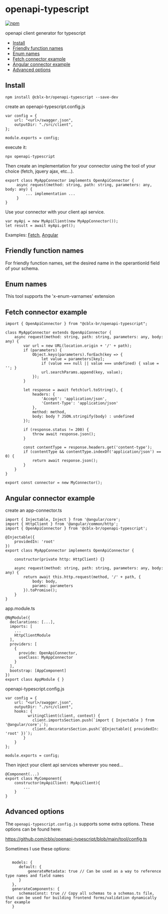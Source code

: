 # openapi-typescript

[![npm](https://img.shields.io/npm/v/@cblx-br/openapi-typescript?logo=npm)](https://www.npmjs.com/package/@cblx-br/openapi-typescript)

openapi client generator for typescript


  * [Install](#install)
  * [Friendly function names](#friendly-function-names)
  * [Enum names](#enum-names)
  * [Fetch connector example](#fetch-connector-example)
  * [Angular connector example](#angular-connector-example)
  * [Advanced options](#advanced-options)

## Install

`npm install @cblx-br/openapi-typescript --save-dev`


create an openapi-typescript.config.js

```
var config = {
    url: "<url>/swagger.json",
    outputDir: "./src/client",
};

module.exports = config;
```

execute it:

`npx openapi-typescript`

Then create an implementation for your connector using the tool of your choice (fetch, jquery ajax, etc...).

```
export class MyAppConnector implements OpenApiConnector {
     async request(method: string, path: string, parameters: any, body: any) {
         ... implementation ...
     }
}
```
Use your connector with your client api service.
```
var myApi = new MyApiClient(new MyAppConnector());
let result = await myApi.get();
```
Examples: [Fetch](#fetch-connector-example), [Angular](#angular-connector-example)


## Friendly function names

For friendly function names, set the desired name in the operantionId field of your schema.



## Enum names

This tool supports the 'x-enum-varnames' extension



## Fetch connector example

```
import { OpenApiConnector } from "@cblx-br/openapi-typescript";

class MyAppConnector extends OpenApiConnector {
    async request(method: string, path: string, parameters: any, body: any) {
        var url = new URL(location.origin + '/' + path);
        if (parameters) {
            Object.keys(parameters).forEach(key => {
                let value = parameters[key];
                if (value === null || value === undefined) { value = ''; }
                url.searchParams.append(key, value);
            });
        }

        let response = await fetch(url.toString(), {
            headers: {
                'Accept': 'application/json',
                'Content-Type': 'application/json'
            },
            method: method,
            body: body ? JSON.stringify(body) : undefined
        });

        if (response.status != 200) {
            throw await response.json();
        }

        const contentType = response.headers.get('content-type');
        if (contentType && contentType.indexOf('application/json') == 0) {
            return await response.json();
        }
    }
}

export const connector = new MyConnector();
```

## Angular connector example

create an app-connector.ts

```
import { Injectable, Inject } from '@angular/core';
import { HttpClient } from '@angular/common/http';
import { OpenApiConnector } from '@cblx-br/openapi-typescript';

@Injectable({
    providedIn: 'root'
})
export class MyAppConnector implements OpenApiConnector {

    constructor(private http: HttpClient) {}

    async request(method: string, path: string, parameters: any, body: any) {
        return await this.http.request(method, '/' + path, {
            body: body,
            params: parameters
        }).toPromise();
    }
}

```

app.module.ts
```
@NgModule({
  declarations: [...],
  imports: [
    ...
    HttpClientModule
  ],
  providers: [
    {
      provide: OpenApiConnector,
      useClass: MyAppConnector
    }
  ],
  bootstrap: [AppComponent]
})
export class AppModule { }

```

openapi-typescript.config.js

```
var config = {
    url: "<url>/swagger.json",
    outputDir: "./src/client",
    hooks: {
          writingClient(client, context) {
            client.importsSection.push(`import { Injectable } from '@angular/core';`);
            client.decoratorsSection.push(`@Injectable({ providedIn: 'root' })`);
        }
    }
};

module.exports = config;
```

Then inject your client api services wherever you need...

```
@Component(...)
export class MyComponent{
    constructor(myApiClient: MyApiClient){
        ...
    }
}
```

## Advanced options

The `openapi-typescript.config.js` supports some extra options. These options can be found here:

https://github.com/cblx/openapi-typescript/blob/main/tool/config.ts

Sometimes I use these options:

```

   models: {
      default: {
          generateMetadata: true // Can be used as a way to reference type names and field names
      }
   },
   generateComponents: {
      schemasConst: true // Copy all schemas to a schemas.ts file, that can be used for building frontend forms/validation dynamically for example
   }

```

